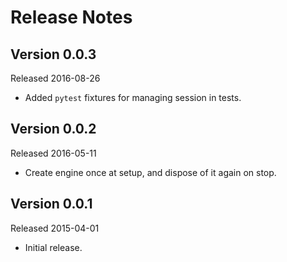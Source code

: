 Release Notes
=============

Version 0.0.3
-------------

Released 2016-08-26

* Added `pytest` fixtures for managing session in tests.
 
Version 0.0.2
-------------

Released 2016-05-11

* Create engine once at setup, and dispose of it again on stop.

Version 0.0.1
-------------

Released 2015-04-01

* Initial release.
